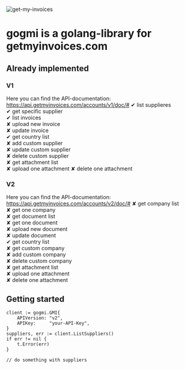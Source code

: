 ![get-my-invoices](https://www.getmyinvoices.com/wp-content/uploads/2016/04/logo_login.png)

# gogmi is a golang-library for getmyinvoices.com

## Already implemented

### V1
Here you can find the API-documentation: https://api.getmyinvoices.com/accounts/v1/doc/#
✔ list supplieres  
✔ get specific supplier  
✔ list invoices  
✘ upload new invoice  
✘ update invoice  
✔ get country list  
✘ add custom supplier  
✘ update custom supplier  
✘ delete custom supplier  
✘ get attachment list  
✘ upload one attachment
✘ delete one attachment  

### V2
Here you can find the API-documentation: https://api.getmyinvoices.com/accounts/v2/doc/#
✘ get company list  
✘ get one company  
✘ get document list  
✘ get one document  
✘ upload new document  
✘ update document  
✔ get country list  
✘ get custom company  
✘ add custom company  
✘ delete custom company  
✘ get attachment list  
✘ upload one attachment  
✘ delete one attachment  

## Getting started

```golang
client := gogmi.GMI{
    APIVersion: "v2",
    APIKey:     "your-API-Key",
}
suppliers, err := client.ListSuppliers()
if err != nil {
    t.Error(err)
}

// do something with suppliers
```

